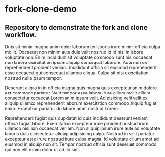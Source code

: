# fork-clone-demo
## Repository to demonstrate the fork and clone workflow.

Duis sit minim magna anim dolor laborum ex laboris irure minim officia culpa mollit. Occaecat non minim aute duis velit nostrud id id nisi in labore voluptate non. Enim incididunt sit voluptate commodo sunt nisi occaecat non labore exercitation ipsum aliquip consequat laborum. Aute non ex reprehenderit proident veniam. Incididunt officia sit eiusmod reprehenderit esse occaecat qui consequat ullamco aliqua. Culpa sit nisi exercitation nostrud nulla ipsum tempor.

Deserunt aliqua in in officia magna quis magna quis excepteur anim dolore est commodo pariatur. Velit tempor esse labore irure cillum mollit cillum consectetur occaecat Lorem anim ipsum velit. Adipisicing velit velit ex aliquip ullamco reprehenderit laborum exercitation commodo aliquip fugiat enim. Excepteur pariatur do labore amet nostrud Lorem.

Reprehenderit fugiat quis cupidatat id duis incididunt deserunt veniam officia fugiat labore. Exercitation excepteur irure proident nostrud irure ullamco nisi non occaecat veniam. Non aliquip ipsum irure aute ad voluptate laboris duis consectetur aliquip adipisicing culpa. Nostrud in velit pariatur excepteur esse irure nostrud irure culpa magna. Id voluptate cillum amet ad eiusmod in aliquip non sit. Tempor nostrud officia sunt deserunt commodo qui non elit minim dolor ut ad do sint.

